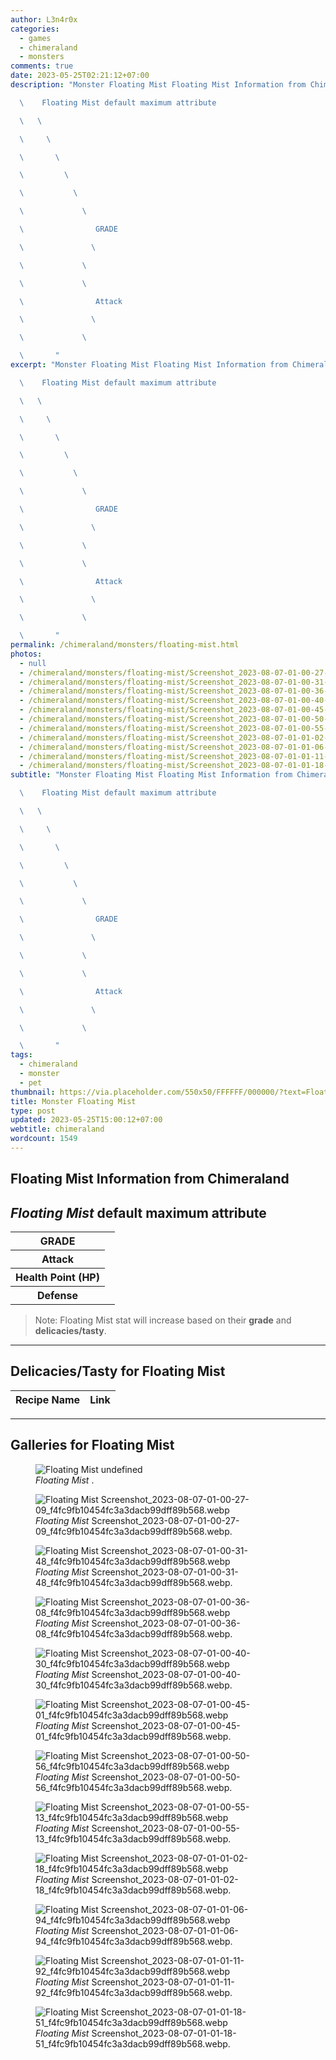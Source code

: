 ```yaml
---
author: L3n4r0x
categories:
  - games
  - chimeraland
  - monsters
comments: true
date: 2023-05-25T02:21:12+07:00
description: "Monster Floating Mist Floating Mist Information from Chimeraland

  \    Floating Mist default maximum attribute

  \   \ 

  \     \ 

  \       \ 

  \         \ 

  \           \ 

  \             \ 

  \                GRADE

  \               \ 

  \             \ 

  \             \ 

  \                Attack

  \               \ 

  \             \ 

  \       "
excerpt: "Monster Floating Mist Floating Mist Information from Chimeraland

  \    Floating Mist default maximum attribute

  \   \ 

  \     \ 

  \       \ 

  \         \ 

  \           \ 

  \             \ 

  \                GRADE

  \               \ 

  \             \ 

  \             \ 

  \                Attack

  \               \ 

  \             \ 

  \       "
permalink: /chimeraland/monsters/floating-mist.html
photos:
  - null
  - /chimeraland/monsters/floating-mist/Screenshot_2023-08-07-01-00-27-09_f4fc9fb10454fc3a3dacb99dff89b568.webp
  - /chimeraland/monsters/floating-mist/Screenshot_2023-08-07-01-00-31-48_f4fc9fb10454fc3a3dacb99dff89b568.webp
  - /chimeraland/monsters/floating-mist/Screenshot_2023-08-07-01-00-36-08_f4fc9fb10454fc3a3dacb99dff89b568.webp
  - /chimeraland/monsters/floating-mist/Screenshot_2023-08-07-01-00-40-30_f4fc9fb10454fc3a3dacb99dff89b568.webp
  - /chimeraland/monsters/floating-mist/Screenshot_2023-08-07-01-00-45-01_f4fc9fb10454fc3a3dacb99dff89b568.webp
  - /chimeraland/monsters/floating-mist/Screenshot_2023-08-07-01-00-50-56_f4fc9fb10454fc3a3dacb99dff89b568.webp
  - /chimeraland/monsters/floating-mist/Screenshot_2023-08-07-01-00-55-13_f4fc9fb10454fc3a3dacb99dff89b568.webp
  - /chimeraland/monsters/floating-mist/Screenshot_2023-08-07-01-01-02-18_f4fc9fb10454fc3a3dacb99dff89b568.webp
  - /chimeraland/monsters/floating-mist/Screenshot_2023-08-07-01-01-06-94_f4fc9fb10454fc3a3dacb99dff89b568.webp
  - /chimeraland/monsters/floating-mist/Screenshot_2023-08-07-01-01-11-92_f4fc9fb10454fc3a3dacb99dff89b568.webp
  - /chimeraland/monsters/floating-mist/Screenshot_2023-08-07-01-01-18-51_f4fc9fb10454fc3a3dacb99dff89b568.webp
subtitle: "Monster Floating Mist Floating Mist Information from Chimeraland

  \    Floating Mist default maximum attribute

  \   \ 

  \     \ 

  \       \ 

  \         \ 

  \           \ 

  \             \ 

  \                GRADE

  \               \ 

  \             \ 

  \             \ 

  \                Attack

  \               \ 

  \             \ 

  \       "
tags:
  - chimeraland
  - monster
  - pet
thumbnail: https://via.placeholder.com/550x50/FFFFFF/000000/?text=Floating Mist
title: Monster Floating Mist
type: post
updated: 2023-05-25T15:00:12+07:00
webtitle: chimeraland
wordcount: 1549
---
```


<link
  rel="stylesheet"
  href="https://rawcdn.githack.com/dimaslanjaka/Web-Manajemen/870a349/css/bootstrap-5-3-0-alpha3-wrapper.css"
/>
<section id="bootstrap-wrapper">
  <div data-bs-theme="dark">
    <h2>Floating Mist Information from Chimeraland</h2>
    <h2 id="attribute"><i>Floating Mist</i> default maximum attribute</h2>
    <div class="row">
      <div class="col mb-2">
        <div class="card">
          <div class="card-body">
            <table>
              <tr>
                <th>GRADE</th>
                <td><br /></td>
              </tr>
              <tr>
                <th>Attack</th>
                <td></td>
              </tr>
              <tr>
                <th>Health Point (HP)</th>
                <td></td>
              </tr>
              <tr>
                <th>Defense</th>
                <td></td>
              </tr>
            </table>
          </div>
        </div>
      </div>
    </div>
    <blockquote class="bd-callout bd-callout-warning">
      Note: Floating Mist stat will increase based on their <b>grade</b> and
      <b>delicacies/tasty</b>.
    </blockquote>
    <hr />
    <h2 id="delicacies">Delicacies/Tasty for Floating Mist</h2>
    <div class="card">
      <div class="card-body">
        <div class="table-responsive">
          <table class="table table-striped">
            <thead>
              <tr>
                <th>Recipe Name</th>
                <th>Link</th>
              </tr>
            </thead>
            <tbody></tbody>
          </table>
        </div>
      </div>
    </div>
    <hr />
    <div id="gallery">
      <h2>Galleries for Floating Mist</h2>
      <div class="row">
        <div class="col-lg-6 col-12">
          <figure>
            <img
              src="https://www.webmanajemen.com/undefined"
              alt="Floating Mist undefined"
            />
            <figcaption style="word-wrap: break-word">
              <i>Floating Mist</i> .
            </figcaption>
          </figure>
        </div>
        <div class="col-lg-6 col-12">
          <figure>
            <img
              src="https://www.webmanajemen.com/chimeraland/monsters/floating-mist/Screenshot_2023-08-07-01-00-27-09_f4fc9fb10454fc3a3dacb99dff89b568.webp"
              alt="Floating Mist Screenshot_2023-08-07-01-00-27-09_f4fc9fb10454fc3a3dacb99dff89b568.webp"
            />
            <figcaption style="word-wrap: break-word">
              <i>Floating Mist</i>
              Screenshot_2023-08-07-01-00-27-09_f4fc9fb10454fc3a3dacb99dff89b568.webp.
            </figcaption>
          </figure>
        </div>
        <div class="col-lg-6 col-12">
          <figure>
            <img
              src="https://www.webmanajemen.com/chimeraland/monsters/floating-mist/Screenshot_2023-08-07-01-00-31-48_f4fc9fb10454fc3a3dacb99dff89b568.webp"
              alt="Floating Mist Screenshot_2023-08-07-01-00-31-48_f4fc9fb10454fc3a3dacb99dff89b568.webp"
            />
            <figcaption style="word-wrap: break-word">
              <i>Floating Mist</i>
              Screenshot_2023-08-07-01-00-31-48_f4fc9fb10454fc3a3dacb99dff89b568.webp.
            </figcaption>
          </figure>
        </div>
        <div class="col-lg-6 col-12">
          <figure>
            <img
              src="https://www.webmanajemen.com/chimeraland/monsters/floating-mist/Screenshot_2023-08-07-01-00-36-08_f4fc9fb10454fc3a3dacb99dff89b568.webp"
              alt="Floating Mist Screenshot_2023-08-07-01-00-36-08_f4fc9fb10454fc3a3dacb99dff89b568.webp"
            />
            <figcaption style="word-wrap: break-word">
              <i>Floating Mist</i>
              Screenshot_2023-08-07-01-00-36-08_f4fc9fb10454fc3a3dacb99dff89b568.webp.
            </figcaption>
          </figure>
        </div>
        <div class="col-lg-6 col-12">
          <figure>
            <img
              src="https://www.webmanajemen.com/chimeraland/monsters/floating-mist/Screenshot_2023-08-07-01-00-40-30_f4fc9fb10454fc3a3dacb99dff89b568.webp"
              alt="Floating Mist Screenshot_2023-08-07-01-00-40-30_f4fc9fb10454fc3a3dacb99dff89b568.webp"
            />
            <figcaption style="word-wrap: break-word">
              <i>Floating Mist</i>
              Screenshot_2023-08-07-01-00-40-30_f4fc9fb10454fc3a3dacb99dff89b568.webp.
            </figcaption>
          </figure>
        </div>
        <div class="col-lg-6 col-12">
          <figure>
            <img
              src="https://www.webmanajemen.com/chimeraland/monsters/floating-mist/Screenshot_2023-08-07-01-00-45-01_f4fc9fb10454fc3a3dacb99dff89b568.webp"
              alt="Floating Mist Screenshot_2023-08-07-01-00-45-01_f4fc9fb10454fc3a3dacb99dff89b568.webp"
            />
            <figcaption style="word-wrap: break-word">
              <i>Floating Mist</i>
              Screenshot_2023-08-07-01-00-45-01_f4fc9fb10454fc3a3dacb99dff89b568.webp.
            </figcaption>
          </figure>
        </div>
        <div class="col-lg-6 col-12">
          <figure>
            <img
              src="https://www.webmanajemen.com/chimeraland/monsters/floating-mist/Screenshot_2023-08-07-01-00-50-56_f4fc9fb10454fc3a3dacb99dff89b568.webp"
              alt="Floating Mist Screenshot_2023-08-07-01-00-50-56_f4fc9fb10454fc3a3dacb99dff89b568.webp"
            />
            <figcaption style="word-wrap: break-word">
              <i>Floating Mist</i>
              Screenshot_2023-08-07-01-00-50-56_f4fc9fb10454fc3a3dacb99dff89b568.webp.
            </figcaption>
          </figure>
        </div>
        <div class="col-lg-6 col-12">
          <figure>
            <img
              src="https://www.webmanajemen.com/chimeraland/monsters/floating-mist/Screenshot_2023-08-07-01-00-55-13_f4fc9fb10454fc3a3dacb99dff89b568.webp"
              alt="Floating Mist Screenshot_2023-08-07-01-00-55-13_f4fc9fb10454fc3a3dacb99dff89b568.webp"
            />
            <figcaption style="word-wrap: break-word">
              <i>Floating Mist</i>
              Screenshot_2023-08-07-01-00-55-13_f4fc9fb10454fc3a3dacb99dff89b568.webp.
            </figcaption>
          </figure>
        </div>
        <div class="col-lg-6 col-12">
          <figure>
            <img
              src="https://www.webmanajemen.com/chimeraland/monsters/floating-mist/Screenshot_2023-08-07-01-01-02-18_f4fc9fb10454fc3a3dacb99dff89b568.webp"
              alt="Floating Mist Screenshot_2023-08-07-01-01-02-18_f4fc9fb10454fc3a3dacb99dff89b568.webp"
            />
            <figcaption style="word-wrap: break-word">
              <i>Floating Mist</i>
              Screenshot_2023-08-07-01-01-02-18_f4fc9fb10454fc3a3dacb99dff89b568.webp.
            </figcaption>
          </figure>
        </div>
        <div class="col-lg-6 col-12">
          <figure>
            <img
              src="https://www.webmanajemen.com/chimeraland/monsters/floating-mist/Screenshot_2023-08-07-01-01-06-94_f4fc9fb10454fc3a3dacb99dff89b568.webp"
              alt="Floating Mist Screenshot_2023-08-07-01-01-06-94_f4fc9fb10454fc3a3dacb99dff89b568.webp"
            />
            <figcaption style="word-wrap: break-word">
              <i>Floating Mist</i>
              Screenshot_2023-08-07-01-01-06-94_f4fc9fb10454fc3a3dacb99dff89b568.webp.
            </figcaption>
          </figure>
        </div>
        <div class="col-lg-6 col-12">
          <figure>
            <img
              src="https://www.webmanajemen.com/chimeraland/monsters/floating-mist/Screenshot_2023-08-07-01-01-11-92_f4fc9fb10454fc3a3dacb99dff89b568.webp"
              alt="Floating Mist Screenshot_2023-08-07-01-01-11-92_f4fc9fb10454fc3a3dacb99dff89b568.webp"
            />
            <figcaption style="word-wrap: break-word">
              <i>Floating Mist</i>
              Screenshot_2023-08-07-01-01-11-92_f4fc9fb10454fc3a3dacb99dff89b568.webp.
            </figcaption>
          </figure>
        </div>
        <div class="col-lg-6 col-12">
          <figure>
            <img
              src="https://www.webmanajemen.com/chimeraland/monsters/floating-mist/Screenshot_2023-08-07-01-01-18-51_f4fc9fb10454fc3a3dacb99dff89b568.webp"
              alt="Floating Mist Screenshot_2023-08-07-01-01-18-51_f4fc9fb10454fc3a3dacb99dff89b568.webp"
            />
            <figcaption style="word-wrap: break-word">
              <i>Floating Mist</i>
              Screenshot_2023-08-07-01-01-18-51_f4fc9fb10454fc3a3dacb99dff89b568.webp.
            </figcaption>
          </figure>
        </div>
      </div>
    </div>
  </div>
</section>